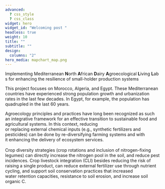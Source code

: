 ```yaml
---
advanced:
  ? css_style
  ? css_class
widget: hero
widget_id: "Welcoming post "
headless: true
weight: 10
title: ""
subtitle: ""
design:
  columns: "2"
hero_media: mapchart_map.png
---
```



Implementing Mediterranean **N**orth **A**frican **D**airy **A**groecological **L**iving **L**abs for enhancing the resilience of small-holder production systems  

This project focuses on Morocco, Algeria, and Egypt. These Mediterranean countries have experienced strong population growth and urbanization rates in the last few decades. In Egypt, for example, the population has quadrupled in the last 60 years.

Agroecology principles and practices have long been recognized as such an integrative framework for an effective transition to sustainable food and agricultural systems. In this context, reducing or replacing external chemical inputs (e.g., synthetic fertilizers and pesticides) can be done by re-diversifying farming systems and with it enhancing the delivery of ecosystem services. \
\
Crop diversity strategies (crop rotations and inclusion of nitrogen-fixing legumes) can directly increase the nitrogen pool in the soil, and reduce pest incidences. Crop livestock integration (CLI) besides reducing the risk of raising a single product, can reduce external fertilizer use through nutrient cycling, and support soil conservation practices that increased water retention capacities, resistance to soil erosion, and increase soil organic C. 


